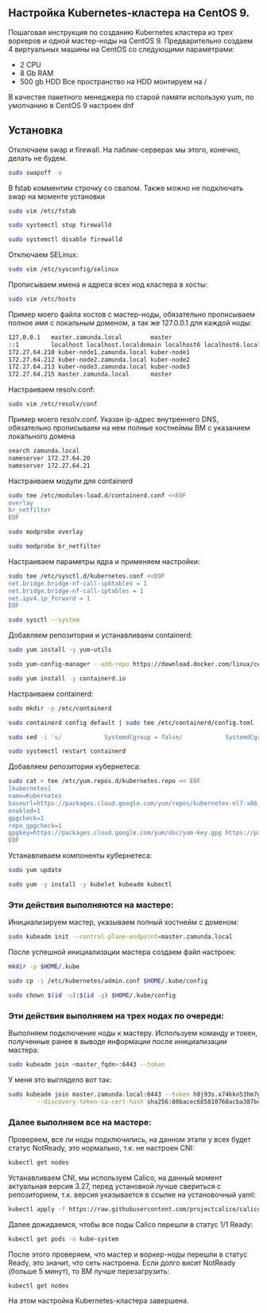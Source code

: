 ## Настройка Kubernetes-кластера на CentOS 9.
Пошаговая инструкция по созданию Kubernetes кластера из трех воркеров и одной мастер-ноды на CentOS 9. 
Предварительно создаем 4 виртуальных машины на CentOS со следующими параметрами:
- 2 CPU
- 8 Gb RAM
- 500 gb HDD
Все пространство на HDD монтируем на /

В качестве пакетного менеджера по старой памяти использую yum, по умолчанию в CentOS 9 настроен dnf


## Установка

Отключаем swap и firewall. На паблик-серверах мы этого, конечно, делать не будем.

```bash
sudo swapoff -a
```
В fstab комментим строчку со свапом. Также можно не подключать swap на моменте установки
```bash
sudo vim /etc/fstab
```
```bash
sudo systemctl stop firewalld
```
```bash
sudo systemctl disable firewalld
```

Отключаем SELinux:
```bash
sudo vim /etc/sysconfig/selinux
```

Прописываем имена и адреса всех нод кластера в хосты:
```bash
sudo vim /etc/hosts
```

Пример моего файла хостов с мастер-ноды, обязательно прописываем полное имя с локальным доменом, а так же 127.0.0.1 для каждой ноды:
```bash
127.0.0.1   master.zamunda.local        master
::1         localhost localhost.localdomain localhost6 localhost6.localdomain6
172.27.64.210 kuber-node1.zamunda.local kuber-node1
172.27.64.212 kuber-node2.zamunda.local kuber-node2
172.27.64.213 kuber-node3.zamunda.local kuber-node3
172.27.64.215 master.zamunda.local      master
```

Настраиваем resolv.conf:
```bash
sudo vim /etc/resolv/conf
```
Пример моего resolv.conf. Указан ip-адрес внутреннего DNS, обязательно прописываем на нем полные хостнеймы ВМ с указанием локального домена
```bash
search zamunda.local
nameserver 172.27.64.20
nameserver 172.27.64.21
```
Настраиваем модули для containerd

```bash
sudo tee /etc/modules-load.d/containerd.conf <<EOF
overlay
br_netfilter
EOF
```
```bash
sudo modprobe overlay
```
```bash
sudo modprobe br_netfilter
```

Настраиваем параметры ядра и применяем настройки:
```bash
sudo tee /etc/sysctl.d/kubernetes.conf <<EOF
net.bridge.bridge-nf-call-ip6tables = 1
net.bridge.bridge-nf-call-iptables = 1
net.ipv4.ip_forward = 1
EOF 
```
```bash
sudo sysctl --system
```

Добавляем репозитории и устанавливаем containerd:
```bash
sudo yum install -y yum-utils
```
```bash
sudo yum-config-manager --add-repo https://download.docker.com/linux/centos/docker-ce.repo
```
```bash
sudo yum install -y containerd.io
```

Настраиваем containerd:
```bash
sudo mkdir -p /etc/containerd
```
```bash
sudo containerd config default | sudo tee /etc/containerd/config.toml
```
```bash
sudo sed -i 's/            SystemdCgroup = false/            SystemdCgroup = true/' /etc/containerd/config.toml
```
```bash
sudo systemctl restart containerd
```
Добавляем репозитории кубернетеса:
```bash
sudo cat > tee /etc/yum.repos.d/kubernetes.repo << EOF
[kubernetes]
name=Kubernetes
baseurl=https://packages.cloud.google.com/yum/repos/kubernetes-el7-x86_64
enabled=1
gpgcheck=1
repo_gpgcheck=1
gpgkey=https://packages.cloud.google.com/yum/doc/yum-key.gpg https://packages.cloud.google.com/yum/doc/rpm-package-key.gpg
EOF
```

Устанавливаем компоненты кубернетеса:
```bash
sudo yum update
```
```bash
sudo yum -y install -y kubelet kubeadm kubectl
```

### Эти действия выполняются на мастере:
Инициализируем мастер, указываем полный хостнейм с доменом:
```bash
sudo kubeadm init --control-plane-endpoint=master.zamunda.local
```

После успешной инициализации мастера создаем файл настроек:
```bash
mkdir -p $HOME/.kube
```
```bash
sudo cp -i /etc/kubernetes/admin.conf $HOME/.kube/config
```
```bash
sudo chown $(id -u):$(id -g) $HOME/.kube/config
```
### Эти действия выполняем на трех нодах по очереди:

Выполняем подключение ноды к мастеру. Используем команду и токен, полученные ранее в выводе информации после инициализации мастера:

```bash
sudo kubeadm join <master_fqdn>:6443 --token
```
У меня это выглядело вот так:
```bash
sudo kubeadm join master.zamunda.local:6443 --token h0j93s.x74kkn53hm7gi8iu \
        --discovery-token-ca-cert-hash sha256:80bacec685810760acba387becfc257273bba98588cbf2f68b6ca396e4e3fc19
```

### Далее выполняем все на мастере:
Проверяем, все ли ноды подключились, на данном этапе у всех будет статус NotReady, это нормально, т.к. не настроен CNI:
```bash
kubectl get nodes
```
Устанавливаем CNI, мы используем Calico, на данный момент актуальная версия 3.27, перед установкой лучше свериться с репозиторием, т.к. версия указывается в ссылке на установочный yaml:
```bash
kubectl apply -f https://raw.githubusercontent.com/projectcalico/calico/v3.27.0/manifests/calico.yaml
```
Далее дожидаемся, чтобы все поды Calico перешли в статус 1/1 Ready:
```bash
kubectl get pods -n kube-system
```

После этого проверяем, что мастер и воркер-ноды перешли в статус Ready, это значит, что сеть настроена. Если долго висит NotReady (больше 5 минут), то ВМ лучше перезагрузить:
```bash
kubectl get nodes
```

На этом настройка Kubernetes-кластера завершена.





